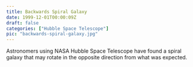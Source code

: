 ```yaml
---
title: Backwards Spiral Galaxy
date: 1999-12-01T00:00:09Z
draft: false
categories: ["Hubble Space Telescope"]
pic: "backwards-spiral-galaxy.jpg"
---
```

Astronomers using NASA Hubble Space Telescope have found a spiral galaxy that may rotate in the opposite direction from what was expected. 